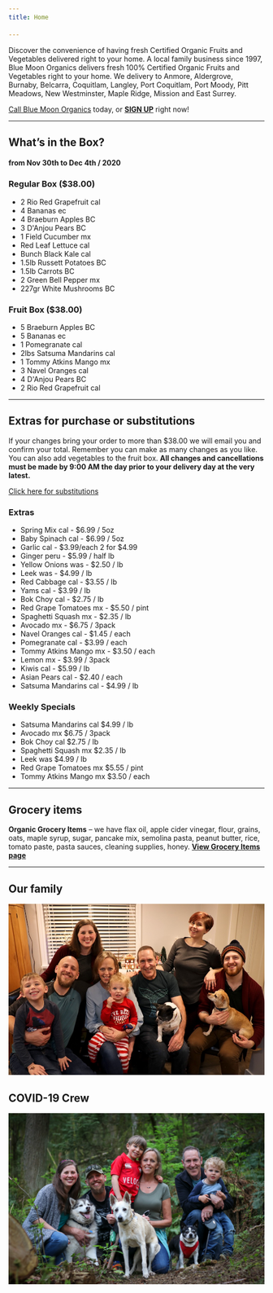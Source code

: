 ```yaml
---
title: Home

---
```

Discover the convenience of having fresh Certified Organic Fruits and Vegetables delivered right to your home. A local family business since 1997, Blue Moon Organics delivers fresh 100% Certified Organic Fruits and Vegetables right to your home. We delivery to Anmore, Aldergrove, Burnaby, Belcarra, Coquitlam, Langley, Port Coquitlam, Port Moody, Pitt Meadows, New Westminster, Maple Ridge, Mission and East Surrey.

[Call Blue Moon Organics](/contact) today, or [**SIGN UP**](/sign-up) right now!

***

## What’s in the Box?

#### **from  Nov 30th to Dec 4th / 2020**

### Regular Box ($38.00)

* 2 Rio Red Grapefruit  cal
* 4 Bananas  ec
* 4 Braeburn Apples  BC
* 3 D'Anjou Pears  BC
* 1 Field Cucumber  mx
* Red Leaf Lettuce  cal
* Bunch Black Kale  cal
* 1.5lb Russett Potatoes  BC
* 1.5lb Carrots   BC
* 2 Green Bell Pepper  mx
* 227gr White Mushrooms  BC

### Fruit Box ($38.00)

* 5 Braeburn Apples  BC
* 5 Bananas  ec
* 1 Pomegranate  cal
* 2lbs Satsuma Mandarins  cal
* 1 Tommy Atkins Mango  mx
* 3 Navel Oranges  cal
* 4 D'Anjou Pears  BC
* 2 Rio Red Grapefruit  cal

***

## Extras for purchase or substitutions

If your changes bring your order to more than $38.00 we will email you and confirm your total. Remember you can make as many changes as you like. You can also add vegetables to the fruit box. **All changes and cancellations must be made by 9:00 AM the day prior to your delivery day at the very latest.**

[Click here for substitutions](/substitutions "Click here for substitutions")

### Extras

* Spring Mix cal  -  $6.99 / 5oz
* Baby Spinach cal  -  $6.99 / 5oz
* Garlic  cal - $3.99/each 2 for $4.99
* Ginger  peru - $5.99 / half lb
* Yellow Onions was - $2.50 / lb
* Leek was - $4.99 / lb
* Red Cabbage  cal - $3.55 / lb
* Yams cal - $3.99 / lb
* Bok Choy  cal -  $2.75 / lb
* Red Grape Tomatoes  mx - $5.50 / pint
* Spaghetti Squash mx - $2.35 / lb
* Avocado mx - $6.75 / 3pack
* Navel Oranges cal - $1.45 / each
* Pomegranate  cal - $3.99 / each
* Tommy Atkins Mango mx - $3.50 / each
* Lemon  mx -  $3.99 / 3pack
* Kiwis   cal - $5.99 / lb
* Asian Pears  cal - $2.40 / each
* Satsuma Mandarins  cal - $4.99 / lb

### Weekly Specials

* Satsuma Mandarins  cal    $4.99 / lb
* Avocado  mx   $6.75 / 3pack
* Bok Choy  cal   $2.75 / lb
* Spaghetti Squash mx  $2.35 / lb
* Leek was  $4.99 / lb
* Red Grape Tomatoes  mx   $5.55 / pint
* Tommy Atkins Mango mx   $3.50 / each

***

## Grocery items

**Organic Grocery Items** – we have flax oil, apple cider vinegar, flour, grains, oats, maple syrup, sugar, pancake mix, semolina pasta, peanut butter, rice, tomato paste, pasta sauces, cleaning supplies, honey. [**View Grocery Items page**](/groceries)

***

## Our family

![Our family.](./uploads/IMG_1376-copy.jpg "Our family")

## COVID-19 Crew

![COVID-19 crew.](./uploads/covid.jpg "COVID-19 crew")